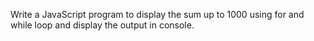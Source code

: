 Write a JavaScript program to display the sum up to 1000 using for and while loop and display the output in console.

